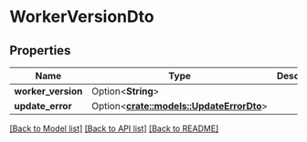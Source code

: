 # WorkerVersionDto

## Properties

Name | Type | Description | Notes
------------ | ------------- | ------------- | -------------
**worker_version** | Option<**String**> |  | [optional]
**update_error** | Option<[**crate::models::UpdateErrorDto**](UpdateErrorDTO.md)> |  | [optional]

[[Back to Model list]](../README.md#documentation-for-models) [[Back to API list]](../README.md#documentation-for-api-endpoints) [[Back to README]](../README.md)


